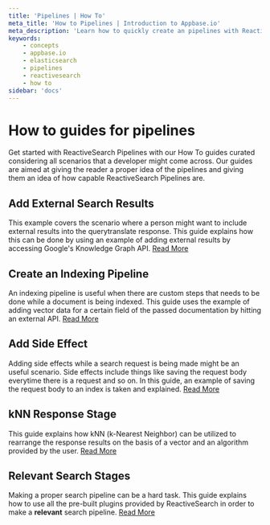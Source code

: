 ```yaml
---
title: 'Pipelines | How To'
meta_title: 'How to Pipelines | Introduction to Appbase.io'
meta_description: 'Learn how to quickly create an pipelines with ReactiveSearch'
keywords:
    - concepts
    - appbase.io
    - elasticsearch
    - pipelines
    - reactivesearch
    - how to
sidebar: 'docs'
---
```


# How to guides for pipelines

Get started with ReactiveSearch Pipelines with our How To guides curated considering all scenarios that a developer might come across. Our guides are aimed at giving the reader a proper idea of the pipelines and giving them an idea of how capable ReactiveSearch Pipelines are.

## Add External Search Results

This example covers the scenario where a person might want to include external results into the querytranslate response. This guide explains how this can be done by using an example of adding external results by accessing Google's Knowledge Graph API. [Read More](add-external-search-results)

## Create an Indexing Pipeline

An indexing pipeline is useful when there are custom steps that needs to be done while a document is being indexed. This guide uses the example of adding vector data for a certain field of the passed documentation by hitting an external API. [Read More](create-an-indexing-pipeline)

## Add Side Effect

Adding side effects while a search request is being made might be an useful scenario. Side effects include things like saving the request body everytime there is a request and so on. In this guide, an example of saving the request body to an index is taken and explained. [Read More](add-side-effect-search-query)

## kNN Response Stage

This guide explains how kNN (k-Nearest Neighbor) can be utilized to rearrange the response results on the basis of a vector and an algorithm provided by the user. [Read More](knn-response-stage)

## Relevant Search Stages

Making a proper search pipeline can be a hard task. This guide explains how to use all the pre-built plugins provided by ReactiveSearch in order to make a **relevant** search pipeline. [Read More](relevant-search-stages)
